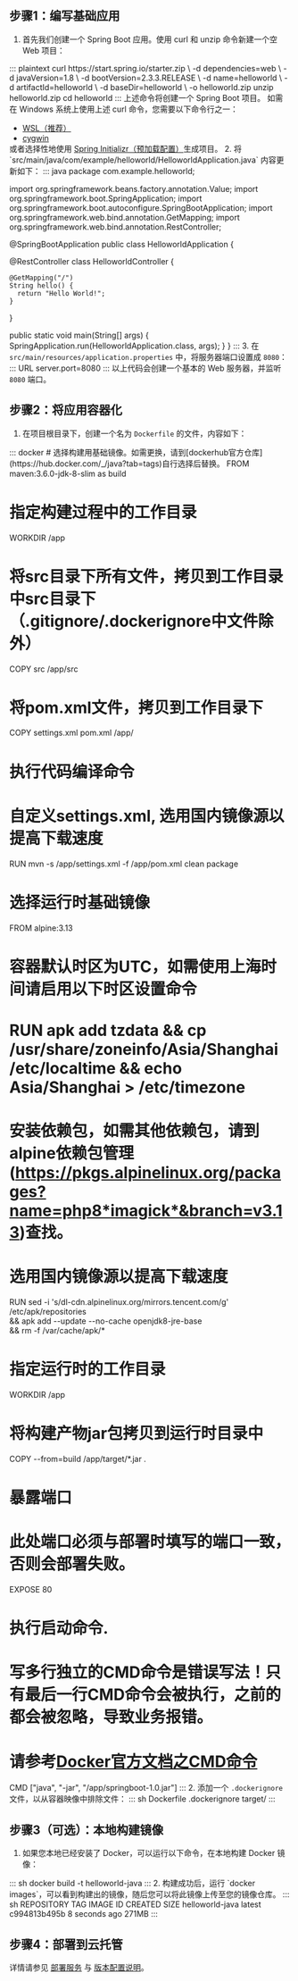 ## 步骤1：编写基础应用

1. 首先我们创建一个 Spring Boot 应用。使用 curl 和 unzip 命令新建一个空 Web 项目：
<dx-codeblock>
:::  plaintext
curl https://start.spring.io/starter.zip \
    -d dependencies=web \
    -d javaVersion=1.8 \
    -d bootVersion=2.3.3.RELEASE \
    -d name=helloworld \
    -d artifactId=helloworld \
    -d baseDir=helloworld \
    -o helloworld.zip
unzip helloworld.zip
cd helloworld
:::
</dx-codeblock>
上述命令将创建一个 Spring Boot 项目。
<dx-alert infotype="explain" title="">
如需在 Windows 系统上使用上述 curl 命令，您需要以下命令行之一：
<ul style = "margin-bottom: 0px;"><li><a href = "https://docs.microsoft.com/en-us/windows/wsl/install-win10">WSL（推荐）</a></li>
<li><a href = "https://cygwin.com/install.html">cygwin</a></li></ul>
或者选择性地使用 <a href = "https://start.spring.io/#!type=maven-project&language=java&platformVersion=2.3.3.RELEASE&packaging=jar&jvmVersion=1.8&groupId=com.example&artifactId=helloworld&name=helloworld&description=&packageName=com.example.helloworld&dependencies=web">Spring Initializr（预加载配置）</a>生成项目。
</dx-alert>
2. 将 `src/main/java/com/example/helloworld/HelloworldApplication.java` 内容更新如下：
<dx-codeblock>
:::  java
package com.example.helloworld;

import org.springframework.beans.factory.annotation.Value;
import org.springframework.boot.SpringApplication;
import org.springframework.boot.autoconfigure.SpringBootApplication;
import org.springframework.web.bind.annotation.GetMapping;
import org.springframework.web.bind.annotation.RestController;

@SpringBootApplication
public class HelloworldApplication {

  @RestController
  class HelloworldController {

    @GetMapping("/")
    String hello() {
      return "Hello World!";
    }
  }

  public static void main(String[] args) {
    SpringApplication.run(HelloworldApplication.class, args);
  }
}
:::
</dx-codeblock>
3. 在 `src/main/resources/application.properties` 中，将服务器端口设置成 `8080`：
<dx-codeblock>
:::  URL
server.port=8080
:::
</dx-codeblock>
<dx-alert infotype="explain" title="">
以上代码会创建一个基本的 Web 服务器，并监听 `8080` 端口。
</dx-alert>



## 步骤2：将应用容器化

1. 在项目根目录下，创建一个名为 `Dockerfile` 的文件，内容如下：
<dx-codeblock>
:::  docker
# 选择构建用基础镜像。如需更换，请到[dockerhub官方仓库](https://hub.docker.com/_/java?tab=tags)自行选择后替换。
FROM maven:3.6.0-jdk-8-slim as build

# 指定构建过程中的工作目录
WORKDIR /app

# 将src目录下所有文件，拷贝到工作目录中src目录下（.gitignore/.dockerignore中文件除外）
COPY src /app/src

# 将pom.xml文件，拷贝到工作目录下
COPY settings.xml pom.xml /app/

# 执行代码编译命令
# 自定义settings.xml, 选用国内镜像源以提高下载速度
RUN mvn -s /app/settings.xml -f /app/pom.xml clean package

# 选择运行时基础镜像
FROM alpine:3.13

# 容器默认时区为UTC，如需使用上海时间请启用以下时区设置命令
# RUN apk add tzdata && cp /usr/share/zoneinfo/Asia/Shanghai /etc/localtime && echo Asia/Shanghai > /etc/timezone

# 安装依赖包，如需其他依赖包，请到alpine依赖包管理(https://pkgs.alpinelinux.org/packages?name=php8*imagick*&branch=v3.13)查找。
# 选用国内镜像源以提高下载速度
RUN sed -i 's/dl-cdn.alpinelinux.org/mirrors.tencent.com/g' /etc/apk/repositories \
    && apk add --update --no-cache openjdk8-jre-base \
    && rm -f /var/cache/apk/*

# 指定运行时的工作目录
WORKDIR /app

# 将构建产物jar包拷贝到运行时目录中
COPY --from=build /app/target/*.jar .

# 暴露端口
# 此处端口必须与部署时填写的端口一致，否则会部署失败。
EXPOSE 80

# 执行启动命令.
# 写多行独立的CMD命令是错误写法！只有最后一行CMD命令会被执行，之前的都会被忽略，导致业务报错。
# 请参考[Docker官方文档之CMD命令](https://docs.docker.com/engine/reference/builder/#cmd)
CMD ["java", "-jar", "/app/springboot-1.0.jar"]
:::
</dx-codeblock>
2. 添加一个 `.dockerignore` 文件，以从容器映像中排除文件：
<dx-codeblock>
:::  sh
Dockerfile
.dockerignore
target/
:::
</dx-codeblock>

## 步骤3（可选）：本地构建镜像

1. 如果您本地已经安装了 Docker，可以运行以下命令，在本地构建 Docker 镜像：
<dx-codeblock>
:::  sh
docker build -t helloworld-java
:::
</dx-codeblock>
2. 构建成功后，运行 `docker images`，可以看到构建出的镜像，随后您可以将此镜像上传至您的镜像仓库。
<dx-codeblock>
:::  sh
REPOSITORY        TAG       IMAGE ID         CREATED            SIZE
helloworld-java   latest    c994813b495b     8 seconds ago      271MB
:::
</dx-codeblock>


## 步骤4：部署到云托管

详情请参见 [部署服务](https://cloud.tencent.com/document/product/1243/46127) 与 [版本配置说明](https://cloud.tencent.com/document/product/1243/49177)。

